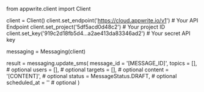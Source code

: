 from appwrite.client import Client

client = Client()
client.set_endpoint('https://cloud.appwrite.io/v1') # Your API Endpoint
client.set_project('5df5acd0d48c2') # Your project ID
client.set_key('919c2d18fb5d4...a2ae413da83346ad2') # Your secret API key

messaging = Messaging(client)

result = messaging.update_sms(
    message_id = '[MESSAGE_ID]',
    topics = [], # optional
    users = [], # optional
    targets = [], # optional
    content = '[CONTENT]', # optional
    status = MessageStatus.DRAFT, # optional
    scheduled_at = '' # optional
)
